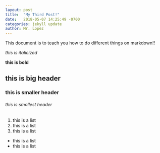 ```yaml
---
layout: post
title:  "My Third Post!"
date:   2018-05-07 14:25:49 -0700
categories: jekyll update
author: Mr. Lopez
---
```


This document is to teach you how to do different things on markdown!!

*this is italicized*

**this is bold**

## this is big header
### this is smaller header
###### this is smallest header

1. this is a list
2. this is a list
3. this is a list
  - this is a list
  - this is a list
  
